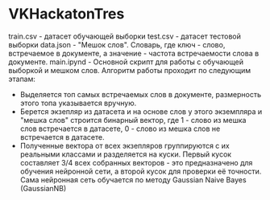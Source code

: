 # VKHackatonTres
train.csv - датасет обучающей выборки
test.csv - датасет тестовой выборки
data.json - "Мешок слов". Словарь, где ключ - слово, встречаемое в документе, а значение - частота встречаемости слова в документе.
main.ipynd - Основной скрипт для работы с обучающей выборкой и мешком слов. Алгоритм работы проходит по следующим этапам: 
  - Выделяется топ самых встречаемых слов в документе, размерность этого топа указывается вручную.
  - Берется экзепляр из датасета и на основе слов у этого экземпляра и "мешка слов" строится бинарный вектор, где
    1 - слово из мешка слов встречается в датасете, 0 - слово из мешка слов не встречается в датасете.
  - Полученные вектора от всех экзепляров группируются с их реальными классами и разделяется на куски. Первый кусок составляет 3/4 
    всех собранных векторов - это предназначено для обучения нейронной сети, а второй кусок для проверки её точности.
Сама нейронная сеть обучается по методу Gaussian Naive Bayes (GaussianNB)
